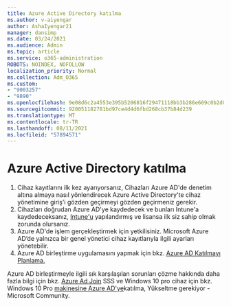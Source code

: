 ```yaml
---
title: Azure Active Directory katılma
ms.author: v-aiyengar
author: AshaIyengar21
manager: dansimp
ms.date: 03/24/2021
ms.audience: Admin
ms.topic: article
ms.service: o365-administration
ROBOTS: NOINDEX, NOFOLLOW
localization_priority: Normal
ms.collection: Adm_O365
ms.custom:
- "9003257"
- "9890"
ms.openlocfilehash: 9e08d6c2a4553e395b5206816f29471118bb3b286e669c0b2d07a740e2a3c749
ms.sourcegitcommit: 920051182781bd97ce4d4d6fbd268cb37b84d239
ms.translationtype: MT
ms.contentlocale: tr-TR
ms.lasthandoff: 08/11/2021
ms.locfileid: "57894571"
---
```

# <a name="azure-active-directory-join"></a>Azure Active Directory katılma

1. Cihaz kayıtlarını ilk kez ayarıyorsanız, Cihazları Azure AD'de denetim altına almaya nasıl yönlendirecek Azure Active Directory'te cihaz yönetimine giriş'i gözden geçirmeyi gözden geçirmeniz gerekir. [](https://docs.microsoft.com/azure/active-directory/devices/overview) 
1. Cihazları doğrudan Azure AD'ye kaydedecek ve bunları Intune'a kaydedeceksanız, [Intune'u](https://docs.microsoft.com/mem/intune/enrollment/device-enrollment) yapılandırmış ve lisansa ilk siz sahip olmak zorunda olursanız. [](https://docs.microsoft.com/mem/intune/fundamentals/licenses-assign)
1. Azure AD'de işlem gerçekleştirmek için yetkilisiniz. Microsoft Azure AD’de yalnızca bir genel yönetici cihaz kayıtlarıyla ilgili ayarları yönetebilir.
1. Azure AD birleştirme uygulamasını yapmak için bkz. [Azure AD Katılmayı Planlama.](https://docs.microsoft.com/azure/active-directory/devices/azureadjoin-plan)

Azure AD birleştirmeyle ilgili sık karşılaşılan sorunları çözme hakkında daha fazla bilgi için bkz. [Azure Ad Join](https://docs.microsoft.com/azure/active-directory/devices/faq) SSS ve Windows 10 pro cihaz için bkz. Windows 10 Pro [makinesine Azure AD'ye](https://answers.microsoft.com/en-us/msoffice/forum/msoffice_install-mso_win10-mso_365hp/unable-to-join-windows-10-pro-machine-to-azure-ad/abb1ca7d-b317-45ec-a628-e1c10eae2900)katılma, Yükseltme gerekiyor - Microsoft Community.
